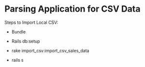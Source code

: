 # Parsing Application for CSV Data

Steps to Import Local CSV:

* Bundle

* Rails db:setup

* rake import_csv:import_csv_sales_data

* rails s
